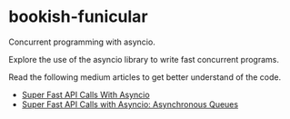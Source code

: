 # bookish-funicular
Concurrent programming with asyncio.

Explore the use of the asyncio library to write fast concurrent programs. 

Read the following medium articles to get better understand of the code.
- [Super Fast API Calls With Asyncio](https://medium.com/python-in-plain-english/super-fast-api-callswith-asyncio-part1-fb193f0c6136)
- [Super Fast API Calls with Asyncio: Asynchronous Queues](https://medium.com/@ichingasamuel/super-fast-api-calls-with-asyncio-part-2-bcd899562d12)
